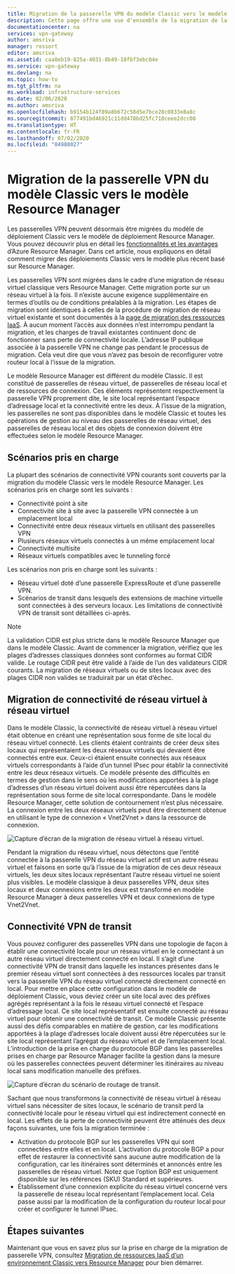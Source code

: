 ```yaml
---
title: Migration de la passerelle VPN du modèle Classic vers le modèle Resource Manager | Microsoft Docs
description: Cette page offre une vue d’ensemble de la migration de la passerelle VPN du modèle Classic vers le modèle Resource Manager.
documentationcenter: na
services: vpn-gateway
author: amsriva
manager: rossort
editor: amsriva
ms.assetid: caa8eb19-825a-4031-8b49-18fbf3ebc04e
ms.service: vpn-gateway
ms.devlang: na
ms.topic: how-to
ms.tgt_pltfrm: na
ms.workload: infrastructure-services
ms.date: 02/06/2020
ms.author: amsriva
ms.openlocfilehash: b9154b124f89a8b672c58d5e7bce28c0833e8a8c
ms.sourcegitcommit: 877491bd46921c11dd478bd25fc718ceee2dcc08
ms.translationtype: HT
ms.contentlocale: fr-FR
ms.lasthandoff: 07/02/2020
ms.locfileid: "84988027"
---
```

# <a name="vpn-gateway-classic-to-resource-manager-migration"></a>Migration de la passerelle VPN du modèle Classic vers le modèle Resource Manager
Les passerelles VPN peuvent désormais être migrées du modèle de déploiement Classic vers le modèle de déploiement Resource Manager. Vous pouvez découvrir plus en détail les [fonctionnalités et les avantages](../azure-resource-manager/management/overview.md) d’Azure Resource Manager. Dans cet article, nous expliquons en détail comment migrer des déploiements Classic vers le modèle plus récent basé sur Resource Manager. 

Les passerelles VPN sont migrées dans le cadre d’une migration de réseau virtuel classique vers Resource Manager. Cette migration porte sur un réseau virtuel à la fois. Il n’existe aucune exigence supplémentaire en termes d’outils ou de conditions préalables à la migration. Les étapes de migration sont identiques à celles de la procédure de migration de réseau virtuel existante et sont documentés à la [page de migration des ressources IaaS](../virtual-machines/windows/migration-classic-resource-manager-ps.md). À aucun moment l’accès aux données n’est interrompu pendant la migration, et les charges de travail existantes continuent donc de fonctionner sans perte de connectivité locale. L’adresse IP publique associée à la passerelle VPN ne change pas pendant le processus de migration. Cela veut dire que vous n’avez pas besoin de reconfigurer votre routeur local à l’issue de la migration.  

Le modèle Resource Manager est différent du modèle Classic. Il est constitué de passerelles de réseau virtuel, de passerelles de réseau local et de ressources de connexion. Ces éléments représentent respectivement la passerelle VPN proprement dite, le site local représentant l’espace d’adressage local et la connectivité entre les deux. À l’issue de la migration, les passerelles ne sont pas disponibles dans le modèle Classic et toutes les opérations de gestion au niveau des passerelles de réseau virtuel, des passerelles de réseau local et des objets de connexion doivent être effectuées selon le modèle Resource Manager.

## <a name="supported-scenarios"></a>Scénarios pris en charge
La plupart des scénarios de connectivité VPN courants sont couverts par la migration du modèle Classic vers le modèle Resource Manager. Les scénarios pris en charge sont les suivants :

* Connectivité point à site
* Connectivité site à site avec la passerelle VPN connectée à un emplacement local
* Connectivité entre deux réseaux virtuels en utilisant des passerelles VPN
* Plusieurs réseaux virtuels connectés à un même emplacement local
* Connectivité multisite
* Réseaux virtuels compatibles avec le tunneling forcé

Les scénarios non pris en charge sont les suivants :  

* Réseau virtuel doté d’une passerelle ExpressRoute et d’une passerelle VPN.
* Scénarios de transit dans lesquels des extensions de machine virtuelle sont connectées à des serveurs locaux. Les limitations de connectivité VPN de transit sont détaillées ci-après.

> [!NOTE]
> La validation CIDR est plus stricte dans le modèle Resource Manager que dans le modèle Classic. Avant de commencer la migration, vérifiez que les plages d’adresses classiques données sont conformes au format CIDR valide. Le routage CIDR peut être validé à l’aide de l’un des validateurs CIDR courants. La migration de réseaux virtuels ou de sites locaux avec des plages CIDR non valides se traduirait par un état d’échec.
> 
> 

## <a name="vnet-to-vnet-connectivity-migration"></a>Migration de connectivité de réseau virtuel à réseau virtuel
Dans le modèle Classic, la connectivité de réseau virtuel à réseau virtuel était obtenue en créant une représentation sous forme de site local du réseau virtuel connecté. Les clients étaient contraints de créer deux sites locaux qui représentaient les deux réseaux virtuels qui devaient être connectés entre eux. Ceux-ci étaient ensuite connectés aux réseaux virtuels correspondants à l’aide d’un tunnel IPsec pour établir la connectivité entre les deux réseaux virtuels. Ce modèle présente des difficultés en termes de gestion dans le sens où les modifications apportées à la plage d’adresses d’un réseau virtuel doivent aussi être répercutées dans la représentation sous forme de site local correspondante. Dans le modèle Resource Manager, cette solution de contournement n’est plus nécessaire. La connexion entre les deux réseaux virtuels peut être directement obtenue en utilisant le type de connexion « Vnet2Vnet » dans la ressource de connexion. 

![Capture d’écran de la migration de réseau virtuel à réseau virtuel.](./media/vpn-gateway-migration/migration1.png)

Pendant la migration du réseau virtuel, nous détectons que l’entité connectée à la passerelle VPN du réseau virtuel actif est un autre réseau virtuel et faisons en sorte qu’à l’issue de la migration de ces deux réseaux virtuels, les deux sites locaux représentant l’autre réseau virtuel ne soient plus visibles. Le modèle classique à deux passerelles VPN, deux sites locaux et deux connexions entre les deux est transformé en modèle Resource Manager à deux passerelles VPN et deux connexions de type Vnet2Vnet.

## <a name="transit-vpn-connectivity"></a>Connectivité VPN de transit
Vous pouvez configurer des passerelles VPN dans une topologie de façon à établir une connectivité locale pour un réseau virtuel en le connectant à un autre réseau virtuel directement connecté en local. Il s’agit d’une connectivité VPN de transit dans laquelle les instances présentes dans le premier réseau virtuel sont connectées à des ressources locales par transit vers la passerelle VPN du réseau virtuel connecté directement connecté en local. Pour mettre en place cette configuration dans le modèle de déploiement Classic, vous deviez créer un site local avec des préfixes agrégés représentant à la fois le réseau virtuel connecté et l’espace d’adressage local. Ce site local représentatif est ensuite connecté au réseau virtuel pour obtenir une connectivité de transit. Ce modèle Classic présente aussi des défis comparables en matière de gestion, car les modifications apportées à la plage d’adresses locale doivent aussi être répercutées sur le site local représentant l’agrégat du réseau virtuel et de l’emplacement local. L’introduction de la prise en charge du protocole BGP dans les passerelles prises en charge par Resource Manager facilite la gestion dans la mesure où les passerelles connectées peuvent déterminer les itinéraires au niveau local sans modification manuelle des préfixes.

![Capture d’écran du scénario de routage de transit.](./media/vpn-gateway-migration/migration2.png)

Sachant que nous transformons la connectivité de réseau virtuel à réseau virtuel sans nécessiter de sites locaux, le scénario de transit perd la connectivité locale pour le réseau virtuel qui est indirectement connecté en local. Les effets de la perte de connectivité peuvent être atténués des deux façons suivantes, une fois la migration terminée : 

* Activation du protocole BGP sur les passerelles VPN qui sont connectées entre elles et en local. L’activation du protocole BGP a pour effet de restaurer la connectivité sans aucune autre modification de la configuration, car les itinéraires sont déterminés et annoncés entre les passerelles de réseau virtuel. Notez que l’option BGP est uniquement disponible sur les références (SKU) Standard et supérieures.
* Établissement d’une connexion explicite du réseau virtuel concerné vers la passerelle de réseau local représentant l’emplacement local. Cela passe aussi par la modification de la configuration du routeur local pour créer et configurer le tunnel IPsec.

## <a name="next-steps"></a>Étapes suivantes
Maintenant que vous en savez plus sur la prise en charge de la migration de passerelle VPN, consultez [Migration de ressources IaaS d’un environnement Classic vers Resource Manager](../virtual-machines/windows/migration-classic-resource-manager-ps.md) pour bien démarrer.

